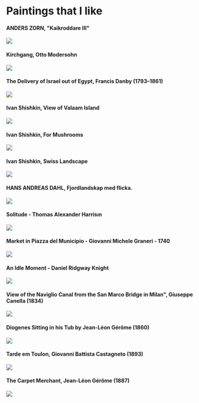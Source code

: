 # Paintings that I like

#### ANDERS ZORN, "Kaikroddare III" 

![](https://cldup.com/N1tXMkbJcR.jpg)

#### Kirchgang, Otto Modersohn

![](https://cldup.com/g1I19JBlIr.jpg)

#### The Delivery of Israel out of Egypt, Francis Danby	(1793–1861)

![](https://cldup.com/W-dyoSXr_e.jpg)

#### Ivan Shishkin, View of Valaam Island

![](https://cldup.com/rRb_OMuw4j.jpg)

#### Ivan Shishkin, For Mushrooms

![](https://cldup.com/YDV1FtHRAN.jpg)

#### Ivan Shishkin, Swiss Landscape

![](https://cldup.com/p0X5LoEd5E.jpg)

#### HANS ANDREAS DAHL, Fjordlandskap med flicka.

![](https://cldup.com/OJNUfDfoMx.jpg)

#### Solitude - Thomas Alexander Harrisın

![](https://upload.wikimedia.org/wikipedia/commons/9/90/Harrison_solitude.jpg)

#### Market in Piazza del Municipio - Giovanni Michele Graneri - 1740

![](https://www.wallpaperup.com/uploads/wallpapers/2018/09/24/1293870/80b568430b5cbbcd36fe742243d41ace-1400.jpg)

#### An Idle Moment - Daniel Ridgway Knight

![](https://upload.wikimedia.org/wikipedia/commons/6/63/Daniel_Ridgway_Knight_-_%27An_Idle_Moment%27%2C_c._1890-95%2C_High_Museum.JPG)

#### View of the Naviglio Canal from the San Marco Bridge in Milan", Giuseppe Canella (1834)

![](http://i.imgur.com/IdOkczn.jpg)

#### Diogenes Sitting in his Tub by Jean-Léon Gérôme (1860)

![](https://cldup.com/Q-rVdFSjU9.jpg)

#### Tarde em Toulon, Giovanni Battista Castagneto (1893)

![](https://upload.wikimedia.org/wikipedia/commons/6/68/Giovanni_Battista_Castagneto_-_Tarde_em_Toulon.jpg)

#### The Carpet Merchant, Jean-Léon Gérôme (1887)

![](https://upload.wikimedia.org/wikipedia/commons/2/27/Jean-L%C3%A9on_G%C3%A9r%C3%B4me_015_Carpets.jpg)
